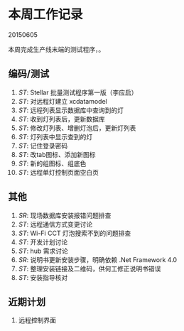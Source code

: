 # 本周工作记录

20150605

本周完成生产线末端的测试程序，。

## 编码/测试

1. *ST*: Stellar 批量测试程序第一版（李应启）
2. *ST*: 对远程灯建立 xcdatamodel
3. *ST*: 远程列表显示数据库中查询到的灯
4. *ST*: 收到灯列表后，更新数据库
5. *ST*: 修改灯列表、增删灯泡后，更新灯列表
6. *ST*: 灯列表中显示查到的灯
7. *ST*: 记住登录密码
8. *ST*: 改tab图标、添加新图标
9. *ST*: 新的组图标、组底色
10. *ST*: 远程单灯控制页面空白页

## 其他

1. *SR*: 现场数据库安装报错问题排查
2. *ST*: 远程通信方式变更讨论
3. *ST*: Wi-Fi CCT 灯泡搜索不到的问题排查
4. *ST*: 开发计划讨论
5. *ST*: hub 需求讨论
6. *SR*: 说明书更新安装步骤，明确依赖 .Net Framework 4.0
7. *ST*: 整理安装链接及二维码，供何工修正说明书错误
8. *ST*: 安装指导核对

## 近期计划

1. 远程控制界面
